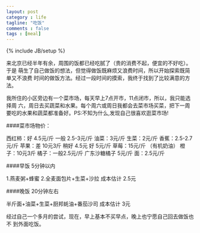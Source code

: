 ```yaml
---
layout: post
category : life
tagline: "吃饭"
comments : false
tags : [meal]
---
```

{% include JB/setup %}

来北京已经半年有余，周围的饭都已经吃腻了（贵的消费不起，便宜的不好吃）。于是
萌生了自己做饭的想法，但觉得做饭既麻烦又浪费时间，所以开始探索既简单又不浪费
时间的做饭方法。经过一段时间的摸索，我终于找到了比较满意的方法。

我所住的小区旁边有一个菜市场，每天早上7点开市，11点闭市，所以，我只能选择周
六，周日去买蔬菜和水果。每个周六或周日我都会去菜市场买菜，把下一周要吃的水果和蔬菜都准备好。PS:不知为什么,发现自己很喜欢逛菜市场!

####菜市场物价：

   西红柿：好 4.5元/斤 一般 2.5-3元/斤
   油菜：3元/斤
   生菜：2元/斤
   香蕉：2.5-2.7元/斤
   苹果：差 10元3斤 稍好 4.5元 好 5元/斤
   草莓：15元/斤 （有机奶油）
   橙子：10元3斤
   橘子：一般2.5元/斤  广东沙糖橘子 5元/斤
   面：2.5元/斤

####早饭 5分钟以内

1.燕麦粥+蜂蜜
2.全麦面包片+生菜+沙拉
成本估计 2.5元


####晚饭 20分钟左右

半斤面+油菜+生菜+厨邦蚝油+番茄沙司
成本估计 3元

经过自己一个多月的尝试，现在，早上基本不买早点，晚上也宁愿自己回去做饭也不
到外面吃饭。
